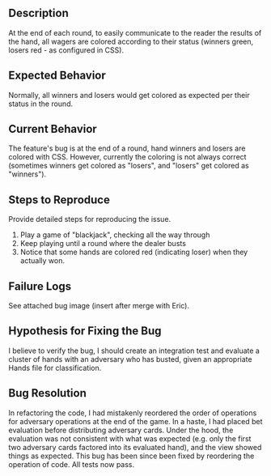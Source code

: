 ## Description

At the end of each round, to easily communicate to the reader the results of the hand, all wagers are colored according
to their status (winners green, losers red - as configured in CSS).

## Expected Behavior

Normally, all winners and losers would get colored as expected per their status in the round.

## Current Behavior

The feature's bug is at the end of a round, hand winners and losers are colored with CSS. However, currently the 
coloring is not always correct (sometimes winners get colored as "losers", and "losers" get colored as "winners").

## Steps to Reproduce

Provide detailed steps for reproducing the issue.

 1. Play a game of "blackjack", checking all the way through
 2. Keep playing until a round where the dealer busts
 3. Notice that some hands are colored red (indicating loser) when they actually won.

## Failure Logs

See attached bug image (insert after merge with Eric).

## Hypothesis for Fixing the Bug

I believe to verify the bug, I should create an integration test and evaluate a cluster of hands with an adversary who has busted, given an appropriate Hands file for classification.

## Bug Resolution

In refactoring the code, I had mistakenly reordered the order of operations for adversary operations at the end of the game. In a haste, I had placed bet evaluation before distributing adversary cards. Under the hood, the evaluation was not consistent with what was expected (e.g. only the first two adversary cards factored into its evaluated hand), and the view showed things as expected. This bug has been since been fixed by reordering the operation of code. All tests now pass.